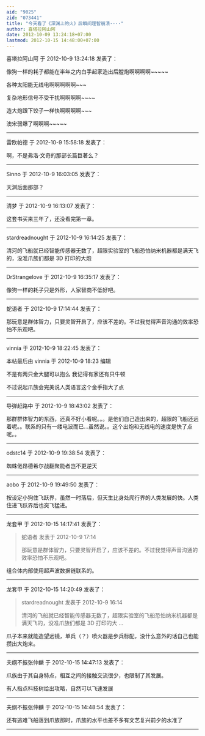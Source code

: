 ```yaml
---
aid: "9025"
zid: "073441"
title: "今天看了《深渊上的火》后瞬间理智崩溃····"
author: 喜塔拉阿山阿
date: 2012-10-09 13:24:18+07:00
lastmod: 2012-10-15 14:48:00+07:00
---
```


喜塔拉阿山阿 于 2012-10-9 13:24:18 发表了：

像狗一样的耗子都能在半年之内白手起家造出后膛炮啊啊啊啊~~~~~

各种太阳能无线电啊啊啊啊啊~~~

复杂地形信号不受干扰啊啊啊啊~~~~

造大炮跟下饺子一样快啊啊啊啊~~~

澳宋弱爆了啊啊啊~~~~~

---

雷欧帕德 于 2012-10-9 15:58:18 发表了：

啊，不是弗洛·文奇的那部长篇巨著么？

---

Sinno 于 2012-10-9 16:03:05 发表了：

天渊后面那部？

---

清梦 于 2012-10-9 16:13:07 发表了：

这套书买来三年了，还没看完第一章。

---

stardreadnought 于 2012-10-9 16:14:25 发表了：

清河的飞船就已经智能传感器无数了，超限实验室的飞船恐怕纳米机器都是满天飞的，没准爪族们都是 3D 打印的大炮

---

DrStrangelove 于 2012-10-9 16:35:17 发表了：

像狗一样的耗子只是外形，人家智商不低好吧。

---

蛇语者 于 2012-10-9 17:14:44 发表了：

那玩意是群体智力，只要灵智开启了，应该不差的。不过我觉得声音沟通的效率恐怕不乐观吧。

---

vinnia 于 2012-10-9 18:22:45 发表了：

本帖最后由 vinnia 于 2012-10-9 18:23 编辑

不是有两只金大腿可以抱么 我记得有家还有只牛顿

不过说起爪族会完美说人类语言这个金手指大了点

---

导弹赶路中 于 2012-10-9 18:43:02 发表了：

那群群体智力的东西，还真不好小看呢。。。是他们自己造出来的，超限的飞船还远着呢。。联系的只有一缕电波而已...虽然说。。这个出炮和无线电的速度是快了点呢。。

---

odstc14 于 2012-10-9 19:38:54 发表了：

蜘蛛佬昂德希尔战翻聚能者岂不更逆天

---

aobo 于 2012-10-9 19:49:50 发表了：

按设定小狗住飞跃界，虽然一时落后，但天生比身处爬行界的人类发展的快。人类住进飞跃界后也突飞猛进。

---

龙套甲 于 2012-10-15 14:17:41 发表了：

> 蛇语者 发表于 2012-10-9 17:14
>
> 那玩意是群体智力，只要灵智开启了，应该不差的。不过我觉得声音沟通的效率恐怕不乐观吧。

组合体内部使用超声波数据链联系的。

---

龙套甲 于 2012-10-15 14:20:49 发表了：

> stardreadnought 发表于 2012-10-9 16:14
>
> 清河的飞船就已经智能传感器无数了，超限实验室的飞船恐怕纳米机器都是满天飞的，没准爪族们都是 3D 打印的大 ...

爪子本来就能造望远镜，单兵（？）喷火器是步兵标配，没什么意外的话自己也能攒出大炮来。

---

夫纲不振张仲麟 于 2012-10-15 14:47:13 发表了：

爪族由于其自身特点，相互之间的接触交流很少，也限制了其发展。

有人指点科技树给出攻略，自然可以飞速发展

---

夫纲不振张仲麟 于 2012-10-15 14:48:54 发表了：

还有逃难飞船落到爪族那时，爪族的水平也差不多有文艺复兴前夕的水准了

---
